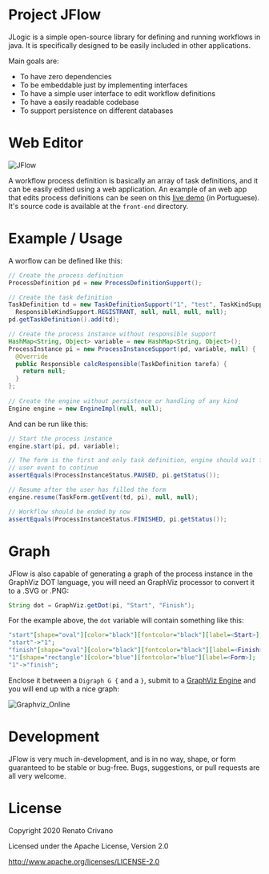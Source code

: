 Project JFlow
====
JLogic is a simple open-source library for defining and running workflows in java. It is specifically designed to be easily included in other applications.

Main goals are:
- To have zero dependencies
- To be embeddable just by implementing interfaces
- To have a simple user interface to edit workflow definitions
- To have a easily readable codebase
- To support persistence on different databases

Web Editor
====

![JFlow](https://user-images.githubusercontent.com/4137623/72182221-cbde2d80-33c9-11ea-93ad-61e223398cf0.png)

A workflow process definition is basically an array of task definitions, and it can be easily edited using a web application. An example of an web app that edits process definitions can be seen on this [live demo](https://crivano.github.io/jflow/front-end/angularjs/index.html) (in Portuguese). It's source code is available at the `front-end` directory.

Example / Usage
====

A worflow can be defined like this:

```Java
// Create the process definition
ProcessDefinition pd = new ProcessDefinitionSupport();

// Create the task definition
TaskDefinition td = new TaskDefinitionSupport("1", "test", TaskKindSupport.FORM, "Form", null,
  ResponsibleKindSupport.REGISTRANT, null, null, null, null);
pd.getTaskDefinition().add(td);

// Create the process instance without responsible support
HashMap<String, Object> variable = new HashMap<String, Object>();
ProcessInstance pi = new ProcessInstanceSupport(pd, variable, null) {
  @Override
  public Responsible calcResponsible(TaskDefinition tarefa) {
    return null;
  }
};
   
// Create the engine without persistence or handling of any kind
Engine engine = new EngineImpl(null, null);
```

And can be run like this:

```Java
// Start the process instance
engine.start(pi, pd, variable);

// The form is the first and only task definition, engine should wait for an
// user event to continue
assertEquals(ProcessInstanceStatus.PAUSED, pi.getStatus());

// Resume after the user has filled the form
engine.resume(TaskForm.getEvent(td, pi), null, null);

// Workflow should be ended by now
assertEquals(ProcessInstanceStatus.FINISHED, pi.getStatus());

```

Graph
====

JFlow is also capable of generating a graph of the process instance in the GraphViz DOT language, you will need an GraphViz processor to convert it to a .SVG or .PNG:

```Java
String dot = GraphViz.getDot(pi, "Start", "Finish");
```

For the example above, the `dot` variable will contain something like this:

```Dot
"start"[shape="oval"][color="black"][fontcolor="black"][label=<Start>];
"start"->"1";
"finish"[shape="oval"][color="black"][fontcolor="black"][label=<Finish>];
"1"[shape="rectangle"][color="blue"][fontcolor="blue"][label=<Form>];
"1"->"finish";
```

Enclose it between a `Digraph G {` and a `}`, submit to a [GraphViz Engine](https://dreampuf.github.io/GraphvizOnline/#digraph%20G%20%7B%0A%0A%22start%22%5Bshape%3D%22oval%22%5D%5Bcolor%3D%22black%22%5D%5Bfontcolor%3D%22black%22%5D%5Blabel%3D%3CStart%3E%5D%3B%0A%22start%22-%3E%221%22%3B%0A%22finish%22%5Bshape%3D%22oval%22%5D%5Bcolor%3D%22black%22%5D%5Bfontcolor%3D%22black%22%5D%5Blabel%3D%3CFinish%3E%5D%3B%0A%221%22%5Bshape%3D%22rectangle%22%5D%5Bcolor%3D%22blue%22%5D%5Bfontcolor%3D%22blue%22%5D%5Blabel%3D%3CForm%3E%5D%3B%0A%221%22-%3E%22finish%22%3B%0A%0A%7D) and you will end up with a nice graph:

![Graphviz_Online](https://user-images.githubusercontent.com/4137623/72162148-2d89a200-33a0-11ea-906b-5a94d4b3d2c2.png)

Development
====

JFlow is very much in-development, and is in no way, shape, or form guaranteed to be stable or bug-free.  Bugs, suggestions, or pull requests are all very welcome.

License
====
Copyright 2020 Renato Crivano

Licensed under the Apache License, Version 2.0

http://www.apache.org/licenses/LICENSE-2.0
